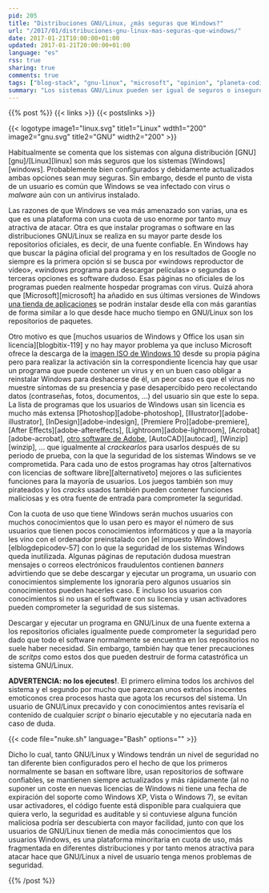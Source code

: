 ```yaml
---
pid: 205
title: "Distribuciones GNU/Linux, ¿más seguras que Windows?"
url: "/2017/01/distribuciones-gnu-linux-mas-seguras-que-windows/"
date: 2017-01-21T10:00:00+01:00
updated: 2017-01-21T20:00:00+01:00
language: "es"
rss: true
sharing: true
comments: true
tags: ["blog-stack", "gnu-linux", "microsoft", "opinion", "planeta-codigo", "planeta-linux"]
summary: "Los sistemas GNU/Linux pueden ser igual de seguros o inseguros que los sistemas Windows. Sin embargo, en ambas plataformas hay algunas diferencias que explican por que los sistemas Windows tienen peor fama y por que los sistemas GNU/Linux se consideran más seguros que Windows."
---
```


{{% post %}}
{{< links >}}
{{< postslinks >}}

{{< logotype image1="linux.svg" title1="Linux" wdth1="200" image2="gnu.svg" title2="GNU" width2="200" >}}

Habitualmente se comenta que los sistemas con alguna distribución [GNU][gnu]/[Linux][linux] son más seguros que los sistemas [Windows][windows]. Probablemente bien configurados y debidamente actualizados ambas opciones sean muy seguras. Sin embargo, desde el punto de vista de un usuario es común que Windows se vea infectado con virus o _malware_ aún con un antivirus instalado.

Las razones de que Windows se vea más amenazado son varias, una es que es una plataforma con una cuota de uso enorme por tanto muy atractiva de atacar. Otra es que instalar programas o software en las distribuciones GNU/Linux se realiza en su mayor parte desde los repositorios oficiales, es decir, de una fuente confiable. En Windows hay que buscar la página oficial del programa y en los resultados de Google no siempre es la primera opción si se busca por «windows reproductor de vídeo», «windows programa para descargar películas» o segundas o terceras opciones es software dudoso. Esas páginas no oficiales de los programas pueden realmente hospedar programas con virus. Quizá ahora que [Microsoft][microsoft] ha añadido en sus últimas versiones de Windows [una tienda de aplicaciones](https://www.microsoft.com/en-us/windows/windows-10-apps) se podrán instalar desde ella con más garantías de forma similar a lo que desde hace mucho tiempo en GNU/Linux son los repositorios de paquetes.

Otro motivo es que [muchos usuarios de Windows y Office los usan sin licencia][blogbitix-119] y no hay mayor problema ya que incluso Microsoft ofrece la descarga de la [imagen ISO de Windows 10](https://www.microsoft.com/es-es/software-download/windows10ISO) desde su propia página pero para realizar la activación sin la correspondiente licencia hay que usar un programa que puede contener un virus y en un buen caso obligar a reinstalar Windows para deshacerse de él, un peor caso es que el virus no muestre síntomas de su presencia y pase desapercibido pero recolectando datos (contraseñas, fotos, documentos, ...) del usuario sin que este lo sepa. La lista de programas que los usuarios de Windows usan sin licencia es mucho más extensa [Photoshop][adobe-photoshop], [Illustrator][adobe-illustrator], [InDesign][adobe-indesign], [Premiere Pro][adobe-premiere], [After Effects][adobe-aftereffects], [Lightroom][adobe-lightroom], [Acrobat][adobe-acrobat], [otro software de Adobe](https://www.adobe.com/es/creativecloud/catalog/desktop.html), [AutoCAD][autocad], [Winzip][winzip], ... que igualmente al _crackearlos_ para usarlos después de su periodo de prueba, con la que la seguridad de los sistemas Windows se ve comprometida. Para cada uno de estos programas hay otros [alternativos con licencias de software libre][alternativeto] mejores o las suficientes funciones para la mayoría de usuarios. Los juegos también son muy pirateados y los _cracks_ usados también pueden contener funciones maliciosas y es otra fuente de entrada para comprometer la seguridad.

Con la cuota de uso que tiene Windows serán muchos usuarios con muchos conocimientos que lo usan pero es mayor el número de sus usuarios que tienen pocos conocimientos informáticos y que a la mayoría les vino con el ordenador preinstalado con [el impuesto Windows][elblogdepicodev-57] con lo que la seguridad de los sistemas Windows queda inutilizada. Algunas páginas de reputación dudosa muestran mensajes o correos electrónicos fraudulentos contienen _banners_ advirtiendo que se debe descargar y ejecutar un programa, un usuario con conocimientos simplemente los ignoraría pero algunos usuarios sin conocimientos pueden hacerles caso. E incluso los usuarios con conocimientos si no usan el software con su licencia y usan activadores pueden comprometer la seguridad de sus sistemas.

Descargar y ejecutar un programa en GNU/Linux de una fuente externa a los repositorios oficiales igualmente puede comprometer la seguridad pero dado que todo el software normalmente se encuentra en los repositorios no suele haber necesidad. Sin embargo, también hay que tener precauciones de _scritps_ como estos dos que pueden destruir de forma catastrófica un sistema GNU/Linux.

**ADVERTENCIA: no los ejecutes!**. El primero elimina todos los archivos del sistema y el segundo por mucho que parezcan unos extraños inocentes emoticonos crea procesos hasta que agota los recursos del sistema. Un usuario de GNU/Linux precavido y con conocimientos antes revisaría el contenido de cualquier _script_ o binario ejecutable y no ejecutaría nada en caso de duda.

{{< code file="nuke.sh" language="Bash" options="" >}}

Dicho lo cual, tanto GNU/Linux y Windows tendrán un nivel de seguridad no tan diferente bien configurados pero el hecho de que los primeros normalmente se basan en software libre, usan repositorios de software confiables, se mantienen siempre actualizados y más rápidamente (al no suponer un coste en nuevas licencias de Windows ni tiene una fecha de expiración del soporte como Windows XP, Vista o Windows 7), se evitan usar activadores, el código fuente está disponible para cualquiera que quiera verlo, la seguridad es auditable y si contuviese alguna función maliciosa podría ser descubierta con mayor facilidad, junto con que los usuarios de GNU/Linux tienen de media más conocimientos que los usuarios Windows, es una plataforma minoritaria en cuota de uso, más fragmentada en diferentes distribuciones y por tanto menos atractiva para atacar hace que GNU/Linux a nivel de usuario tenga menos problemas de seguridad.

{{% /post %}}
